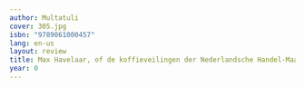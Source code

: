```yaml
---
author: Multatuli
cover: 305.jpg
isbn: "9789061000457"
lang: en-us
layout: review
title: Max Havelaar, of de koffieveilingen der Nederlandsche Handel-Maatschappij
year: 0
---
```

